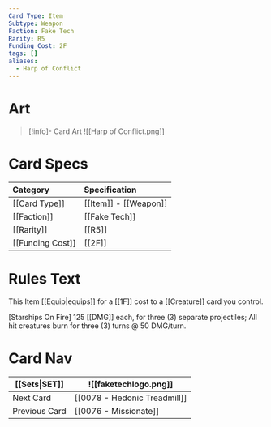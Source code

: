 ```yaml
---
Card Type: Item
Subtype: Weapon
Faction: Fake Tech
Rarity: R5
Funding Cost: 2F
tags: []
aliases:
  - Harp of Conflict
---
```

# Art

> [!info]- Card Art
> ![[Harp of Conflict.png]]

# Card Specs

| Category | Specification| 
| :--- | :--- |
| [[Card Type]] | [[Item]] - [[Weapon]] |  
| [[Faction]] | [[Fake Tech]] |  
| [[Rarity]] | [[R5]] |  
| [[Funding Cost]] | [[2F]] |  

# Rules Text  

This Item [[Equip|equips]] for a [[1F]] cost to a [[Creature]] card you control.  

[Starships On Fire] 125 [[DMG]] each, for three (3) separate projectiles;
All hit creatures burn for three (3) turns @ 50 DMG/turn.  

# Card Nav

| [[Sets\|SET]]           | ![[faketechlogo.png]]          |
| ------------- | ------------------------------ |
| Next Card     | [[0078 - Hedonic Treadmill]] |
| Previous Card | [[0076 - Missionate]]         |


